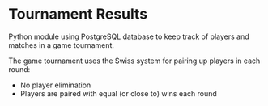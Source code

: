 # Tournament Results
Python module using PostgreSQL database to keep track of players and matches in a game tournament.

The game tournament uses the Swiss system for pairing up players in each round:
* No player elimination
* Players are paired with equal (or close to) wins each round
